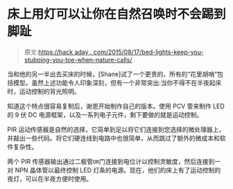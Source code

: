 # 床上用灯可以让你在自然召唤时不会踢到脚趾

> 原文:[https://hack aday . com/2015/08/17/bed-lights-keep-you-stubping-you-toe-when-nature-calls/](https://hackaday.com/2015/08/17/bed-lights-keeps-you-from-stubbing-your-toe-when-nature-calls/)

当和他的另一半出去买床的时候，[Shane]试了一个更贵的，所有的“花里胡哨”包括模型。虽然上述功能令人印象深刻，但有一个非常突出:当你不得不在半夜起床时，运动控制的背光照明。

知道这个特点很容易复制后，谢恩开始制作自己的版本。使用 PCV 管来制作 LED 的 9 伏 DC 电源框架，以及一系列电子元件，剩下要做的就是运动控制。

PIR 运动传感器是自然的选择，它简单到足以将它们连接到您选择的微处理器上，并敲出一些代码。将它们硬连线到电路中也很简单，从而跳过了额外的微成本和软件复杂性。

两个 PIR 传感器输出通过二极管`OR`门连接到电位计以控制灵敏度，然后连接到一对 NPN 晶体管以最终控制 LED 灯条的电源。现在，他们的床上有了运动控制的夜灯，可以在半夜方便时使用。